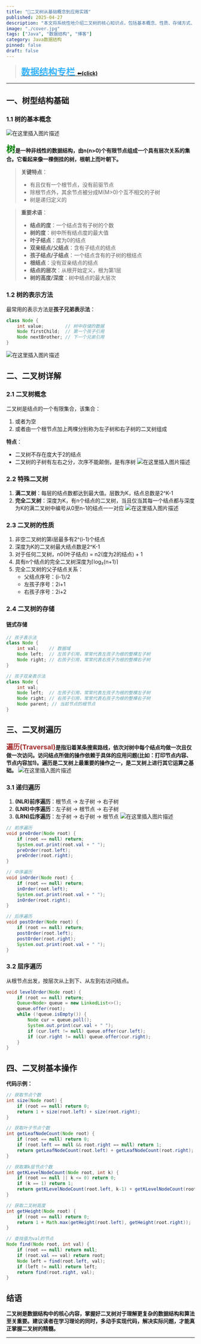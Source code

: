 ```yaml
---
title: "🌳二叉树从基础概念到应用实践"
published: 2025-04-27
description: "本文将系统性地介绍二叉树的核心知识点，包括基本概念、性质、存储方式、遍历方法以及常见面试题解析。"
image: "./cover.jpg"
tags: ["Java", "数据结构", "博客"]
category: Java数据结构
pinned: false
draft: false
---
```



> **[<font face="STCAIYUN" size =  5 color = #386b44ff>数</font><font face="STCAIYUN" size =  5 color = #386b44ff>据</font><font face="STCAIYUN" size =  5 color = #386b44ff>结</font><font face="STCAIYUN" size =  5 color = #386b44ff>构</font><font face="STCAIYUN" size =  5 color = #386b44ff>专</font><font face="STCAIYUN" size =  5 color = #386b44ff>栏 </font>⬅(click)](https://blog.csdn.net/weixin_46491509/category_12935100.html?spm=1001.2014.3001.5482)**
---

## 一、树型结构基础

### 1.1 树的基本概念
![在这里插入图片描述](e1.png)

**<font size = 5 color = green>树</font>是一种非线性的数据结构，由n(n>0)个有限节点组成一个具有层次关系的集合。它看起来像一棵倒挂的树，根朝上而叶朝下。**

> **关键特点**：
> - 有且仅有一个根节点，没有前驱节点
> - 除根节点外，其余节点被分成M(M>0)个互不相交的子树
> - 树是递归定义的

> **重要术语**：
> - **结点的度**：一个结点含有子树的个数
> - **树的度**：树中所有结点度的最大值
> - **叶子结点**：度为0的结点
> - **双亲结点/父结点**：含有子结点的结点
> - **孩子结点/子结点**：一个结点含有的子树的根结点
> - **根结点**：没有双亲结点的结点
> - **结点的层次**：从根开始定义，根为第1层
> - **树的高度/深度**：树中结点的最大层次

### 1.2 树的表示方法

最常用的表示方法是**孩子兄弟表示法**：

```java
class Node {
    int value;        // 树中存储的数据
    Node firstChild;  // 第一个孩子引用
    Node nextBrother; // 下一个兄弟引用
}
```
![在这里插入图片描述](e2.png)

## 二、二叉树详解

### 2.1 二叉树概念

二叉树是结点的一个有限集合，该集合：
1. 或者为空
2. 或者由一个根节点加上两棵分别称为左子树和右子树的二叉树组成

**特点**：
- 二叉树不存在度大于2的结点
- 二叉树的子树有左右之分，次序不能颠倒，是有序树
![在这里插入图片描述](e3.png)

### 2.2 特殊二叉树

1. **满二叉树**：每层的结点数都达到最大值。层数为K，结点总数是2^K-1
2. **完全二叉树**：深度为K，有n个结点的二叉树，当且仅当其每一个结点都与深度为K的满二叉树中编号从0至n-1的结点一一对应
![在这里插入图片描述](e4.png)

### 2.3 二叉树的性质

1. 非空二叉树的第i层最多有2^(i-1)个结点
2. 深度为K的二叉树最大结点数是2^K-1
3. 对于任何二叉树，n0(叶子结点) = n2(度为2的结点) + 1
4. 具有n个结点的完全二叉树深度为⌈log₂(n+1)⌉
5. 完全二叉树的父子结点关系：
   - 父结点序号：(i-1)/2
   - 左孩子序号：2i+1
   - 右孩子序号：2i+2

### 2.4 二叉树的存储

#### 链式存储

```java
// 孩子表示法
class Node {
    int val;    // 数据域
    Node left;  // 左孩子引用，常常代表左孩⼦为根的整棵左⼦树 
    Node right; // 右孩子引用，常常代表右孩⼦为根的整棵右⼦树 
}

// 孩子双亲表示法
class Node {
    int val;
    Node left;  // 左孩子引用，常常代表左孩⼦为根的整棵左⼦树 
    Node right; // 右孩子引用，常常代表右孩⼦为根的整棵右⼦树 
    Node parent; // 当前节点的根节点
}
```

## 三、二叉树遍历
**<font size = 4 color = brown>遍历(Traversal)</font>是指沿着某条搜索路线，依次对树中每个结点均做⼀次且仅做⼀次访问。访问结点所做的操作依赖于具体的应⽤问题(比如：打印节点内容、节点内容加1)。遍历是⼆叉树上最重要的操作之一，是二叉树上进行其它运算之基础。**
![在这里插入图片描述](e5.png)

### 3.1 递归遍历

1. **(NLR)前序遍历**：根节点 -> 左子树 -> 右子树
2. **(LNR)中序遍历**：左子树 -> 根节点 -> 右子树
3. **(LRN)后序遍历**：左子树 -> 右子树 -> 根节点
![在这里插入图片描述](e6.png)

```java
// 前序遍历
void preOrder(Node root) {
    if (root == null) return;
    System.out.print(root.val + " ");
    preOrder(root.left);
    preOrder(root.right);
}

// 中序遍历
void inOrder(Node root) {
    if (root == null) return;
    inOrder(root.left);
    System.out.print(root.val + " ");
    inOrder(root.right);
}

// 后序遍历
void postOrder(Node root) {
    if (root == null) return;
    postOrder(root.left);
    postOrder(root.right);
    System.out.print(root.val + " ");
}
```

### 3.2 层序遍历

从根节点出发，按层次从上到下、从左到右访问结点。

```java
void levelOrder(Node root) {
    if (root == null) return;
    Queue<Node> queue = new LinkedList<>();
    queue.offer(root);
    while (!queue.isEmpty()) {
        Node cur = queue.poll();
        System.out.print(cur.val + " ");
        if (cur.left != null) queue.offer(cur.left);
        if (cur.right != null) queue.offer(cur.right);
    }
}
```

## 四、二叉树基本操作
**代码示例：**
```java
// 获取节点个数
int size(Node root) {
    if (root == null) return 0;
    return 1 + size(root.left) + size(root.right);
}

// 获取叶子节点个数
int getLeafNodeCount(Node root) {
    if (root == null) return 0;
    if (root.left == null && root.right == null) return 1;
    return getLeafNodeCount(root.left) + getLeafNodeCount(root.right);
}

// 获取第k层节点个数
int getKLevelNodeCount(Node root, int k) {
    if (root == null || k <= 0) return 0;
    if (k == 1) return 1;
    return getKLevelNodeCount(root.left, k-1) + getKLevelNodeCount(root.right, k-1);
}

// 获取二叉树高度
int getHeight(Node root) {
    if (root == null) return 0;
    return 1 + Math.max(getHeight(root.left), getHeight(root.right));
}

// 查找值为val的节点
Node find(Node root, int val) {
    if (root == null) return null;
    if (root.val == val) return root;
    Node left = find(root.left, val);
    if (left != null) return left;
    return find(root.right, val);
}
```

## 结语

**二叉树是数据结构中的核心内容，掌握好二叉树对于理解更复杂的数据结构和算法至关重要。建议读者在学习理论的同时，多动手实现代码，解决实际问题，才能真正掌握二叉树的精髓。**
   
   ---